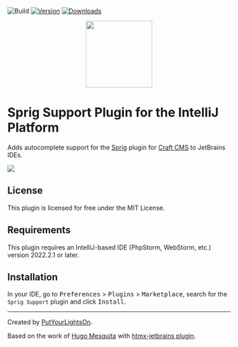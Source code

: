 ![Build](https://github.com/putyourlightson/intellij-sprig-support/workflows/Build/badge.svg)
[![Version](https://img.shields.io/jetbrains/plugin/v/21571-sprig-support)](https://plugins.jetbrains.com/plugin/21571-sprig-support)
[![Downloads](https://img.shields.io/jetbrains/plugin/d/21571-sprig-support)](https://plugins.jetbrains.com/plugin/21571-sprig-support)

<p align="center"><img width="150" src="https://raw.githubusercontent.com/putyourlightson/craft-sprig/v1/src/icon.svg"></p>

# Sprig Support Plugin for the IntelliJ Platform

<!-- Plugin description -->
Adds autocomplete support for the [Sprig](https://putyourlightson.com/plugins/sprig) plugin for [Craft CMS](https://craftcms.com/) to JetBrains IDEs.
<!-- Plugin description end -->

![](https://plugins.jetbrains.com/files/21571/screenshot_4e0a58a0-a92c-4eaa-ba64-a2adde923890)

## License

This plugin is licensed for free under the MIT License.

## Requirements

This plugin requires an IntelliJ-based IDE (PhpStorm, WebStorm, etc.) version 2022.2.1 or later.

## Installation

In your IDE, go to <kbd>Preferences</kbd> > <kbd>Plugins</kbd> > <kbd>Marketplace</kbd>, search for the `Sprig Support` plugin and click <kbd>Install</kbd>.

---

Created by [PutYourLightsOn](https://putyourlightson.com/).

Based on the work of [Hugo Mesquita](https://twitter.com/hugohomesquita) with [htmx-jetbrains plugin](https://github.com/hugohomesquita/htmx-jetbrains).
